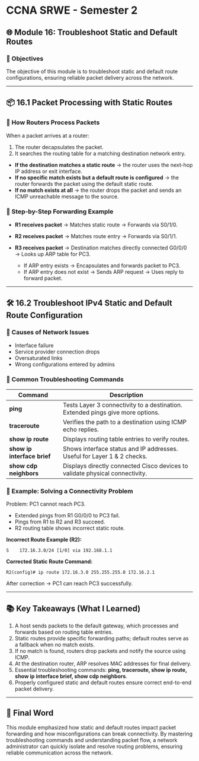 # CCNA SRWE - Semester 2

## 🌐 Module 16: Troubleshoot Static and Default Routes

### 🎯 Objectives

The objective of this module is to troubleshoot static and default route configurations, ensuring reliable packet delivery across the network.

---

## 📦 16.1 Packet Processing with Static Routes

### 🔹 How Routers Process Packets

When a packet arrives at a router:

1. The router decapsulates the packet.
2. It searches the routing table for a matching destination network entry.

* **If the destination matches a static route** → the router uses the next-hop IP address or exit interface.
* **If no specific match exists but a default route is configured** → the router forwards the packet using the default static route.
* **If no match exists at all** → the router drops the packet and sends an ICMP unreachable message to the source.

### 🔹 Step-by-Step Forwarding Example

* **R1 receives packet** → Matches static route → Forwards via S0/1/0.
* **R2 receives packet** → Matches route entry → Forwards via S0/1/1.
* **R3 receives packet** → Destination matches directly connected G0/0/0 → Looks up ARP table for PC3.

  * If ARP entry exists → Encapsulates and forwards packet to PC3.
  * If ARP entry does not exist → Sends ARP request → Uses reply to forward packet.

---

## 🛠️ 16.2 Troubleshoot IPv4 Static and Default Route Configuration

### 🔹 Causes of Network Issues

* Interface failure
* Service provider connection drops
* Oversaturated links
* Wrong configurations entered by admins

### 🔹 Common Troubleshooting Commands

| Command                     | Description                                                                    |
| --------------------------- | ------------------------------------------------------------------------------ |
| **ping**                    | Tests Layer 3 connectivity to a destination. Extended pings give more options. |
| **traceroute**              | Verifies the path to a destination using ICMP echo replies.                    |
| **show ip route**           | Displays routing table entries to verify routes.                               |
| **show ip interface brief** | Shows interface status and IP addresses. Useful for Layer 1 & 2 checks.        |
| **show cdp neighbors**      | Displays directly connected Cisco devices to validate physical connectivity.   |

### 🔹 Example: Solving a Connectivity Problem

Problem: PC1 cannot reach PC3.

* Extended pings from R1 G0/0/0 to PC3 fail.
* Pings from R1 to R2 and R3 succeed.
* R2 routing table shows incorrect static route.

**Incorrect Route Example (R2):**

```
S    172.16.3.0/24 [1/0] via 192.168.1.1
```

**Corrected Static Route Command:**

```
R2(config)# ip route 172.16.3.0 255.255.255.0 172.16.2.1
```

After correction → PC1 can reach PC3 successfully.

---


## 📚 Key Takeaways (What I Learned)

1. A host sends packets to the default gateway, which processes and forwards based on routing table entries.
2. Static routes provide specific forwarding paths; default routes serve as a fallback when no match exists.
3. If no match is found, routers drop packets and notify the source using ICMP.
4. At the destination router, ARP resolves MAC addresses for final delivery.
5. Essential troubleshooting commands: **ping, traceroute, show ip route, show ip interface brief, show cdp neighbors**.
6. Properly configured static and default routes ensure correct end-to-end packet delivery.

---

## 📝 Final Word

This module emphasized how static and default routes impact packet forwarding and how misconfigurations can break connectivity. By mastering troubleshooting commands and understanding packet flow, a network administrator can quickly isolate and resolve routing problems, ensuring reliable communication across the network.
